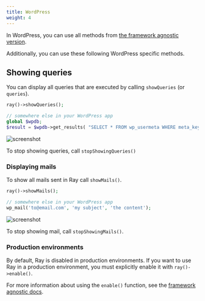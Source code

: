 ```yaml
---
title: WordPress
weight: 4
---
```


In WordPress, you can use all methods from [the framework agnostic version](/docs/ray/v1/usage/framework-agnostic-php-project).

Additionally, you can use these following WordPress specific methods.

## Showing queries

You can display all queries that are executed by calling `showQueries` (or `queries`).

```php
ray()->showQueries();

// somewhere else in your WordPress app
global $wpdb;
$result = $wpdb->get_results( "SELECT * FROM wp_usermeta WHERE meta_key = 'points' AND user_id = '1'");
```

![screenshot](/docs/ray/v1/images/wordpress-queries.png)

To stop showing queries, call `stopShowingQueries()`

### Displaying mails

To show all mails sent in Ray call `showMails()`.

```php
ray()->showMails();

// somewhere else in your WordPress app
wp_mail('to@email.com', 'my subject', 'the content');
```

![screenshot](/docs/ray/v1/images/wordpress-mails.png)

To stop showing mail, call `stopShowingMails()`.

### Production environments

By default, Ray is disabled in production environments. If you want to use Ray in a production environment, you must explicitly enable it with `ray()->enable()`.

For more information about using the `enable()` function, see the [framework agnostic docs](/docs/ray/v1/usage/framework-agnostic-php-project).



